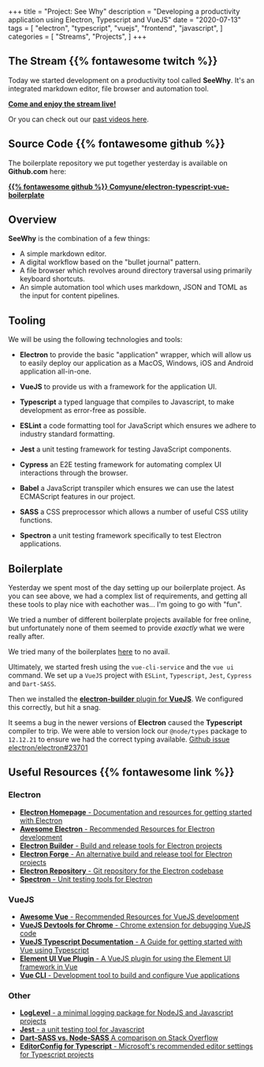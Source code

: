 +++
title = "Project: See Why"
description = "Developing a productivity application using Electron, Typescript and VueJS"
date = "2020-07-13"
tags = [
  "electron",
  "typescript",
  "vuejs",
  "frontend",
  "javascript",
]
categories = [
  "Streams",
  "Projects",
]
+++

## The Stream {{% fontawesome twitch %}}

Today we started development on a productivity tool called __SeeWhy__.
It's an integrated markdown editor, file browser and automation tool.

[__Come and enjoy the stream live!__](https://twitch.tv/sebthecat_com) 

Or you can check out our [past videos here](https://www.twitch.tv/sebthecat_com/videos).


## Source Code {{% fontawesome github %}}

The boilerplate repository we put together yesterday is available on __Github.com__ here:


[__{{% fontawesome github %}} Comyune/electron-typescript-vue-boilerplate__](https://github.com/Comyune/electron-typescript-vue-boilerplate)

<!--more-->

## Overview

__SeeWhy__ is the combination of a few things:

* A simple markdown editor.
* A digital workflow based on the "bullet journal" pattern.
* A file browser which revolves around directory traversal using primarily keyboard shortcuts.
* An simple automation tool which uses markdown, JSON and TOML as the input for content pipelines.


## Tooling

We will be using the following technologies and tools:

* __Electron__ to provide the basic "application" wrapper, which will allow us to easily deploy our application as a MacOS, Windows, iOS and Android application all-in-one.

* __VueJS__ to provide us with a framework for the application UI.

* __Typescript__ a typed language that compiles to Javascript, to make development as error-free as possible.

* __ESLint__ a code formatting tool for JavaScript which ensures we adhere to industry standard formatting.

* __Jest__ a unit testing framework for testing JavaScript components.

* __Cypress__ an E2E testing framework for automating complex UI interactions through the browser.

* __Babel__ a JavaScript transpiler which ensures we can use the latest ECMAScript features in our project.

* __SASS__ a CSS preprocessor which allows a number of useful CSS utility functions.

* __Spectron__ a unit testing framework specifically to test Electron applications.


## Boilerplate

Yesterday we spent most of the day setting up our boilerplate project.
As you can see above, we had a complex list of requirements, and getting all these tools to play nice with eachother was... I'm going to go with "fun".

We tried a number of different boilerplate projects available for
free online, but unfortunately none of them seemed to provide _exactly_ what
we were really after.

We tried many of the boilerplates
[here](https://github.com/sindresorhus/awesome-electron#boilerplates) to no avail.

Ultimately, we started fresh using the `vue-cli-service` and the `vue ui` command. We set up a `VueJS` project with `ESLint`, `Typescript`, `Jest`, `Cypress` and `Dart-SASS`.

Then we installed the [__electron-builder__ plugin for __VueJS__](https://nklayman.github.io/vue-cli-plugin-electron-builder/).
We configured this correctly, but hit a snag.

It seems a bug in the newer versions of __Electron__ caused the __Typescript__ compiler to trip. We were able to version lock our `@node/types` package to `12.12.21` to ensure we had the correct typing available. [Github issue electron/electron#23701](https://github.com/electron/electron/issues/23701) 


## Useful Resources {{% fontawesome link %}}

### Electron

* [__Electron Homepage__ - Documentation and resources for getting started with Electron](https://www.electronjs.org/docs/tutorial/application-architecture#using-electron-apis)
* [__Awesome Electron__ - Recommended Resources for Electron development](https://github.com/sindresorhus/awesome-electron)
* [__Electron Builder__ - Build and release tools for Electron projects](https://www.electron.build/)
* [__Electron Forge__ - An alternative build and release tool for Electron projects](https://www.electronforge.io/)
* [__Electron Repository__ - Git repository for the Electron codebase](https://github.com/electron/electron)
* [__Spectron__ - Unit testing tools for Electron](https://www.electronjs.org/spectron)

### VueJS

* [__Awesome Vue__ - Recommended Resources for VueJS development](https://github.com/vuejs/awesome-vue)
* [__VueJS Devtools for Chrome__ - Chrome extension for debugging VueJS code](https://chrome.google.com/webstore/detail/vuejs-devtools/nhdogjmejiglipccpnnnanhbledajbpd/related)
* [__VueJS Typescript Documentation__ - A Guide for getting started with Vue using Typescript](https://vuejs.org/v2/guide/typescript.html)
* [__Element UI Vue Plugin__ - A VueJS plugin for using the Element UI framework in Vue](https://github.com/ElementUI/vue-cli-plugin-element)
* [__Vue CLI__ - Development tool to build and configure Vue applications](https://cli.vuejs.org/)

### Other

* [__LogLevel__ - a minimal logging package for NodeJS and Javascript projects](https://github.com/pimterry/loglevel)
* [__Jest__ - a unit testing tool for Javascript](https://jestjs.io/docs/en/configuration)
* [__Dart-SASS vs. Node-SASS__ A comparison on Stack Overflow](https://stackoverflow.com/questions/56150402/vue-cli-css-pre-processor-option-dart-sass-vs-node-sass)
* [__EditorConfig for Typescript__ - Microsoft's recommended editor settings for Typescript projects](https://github.com/microsoft/TypeScript/blob/master/.editorconfig)
